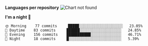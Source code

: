 <!--START_SECTION:waka-->
**Languages per repository**
![Chart not found](https://github.com/prabhatdev/prabhatdev/blob/master/charts/repo.png) 

**I'm a night 🦉** 

```text
🌞 Morning    77 commits     █████░░░░░░░░░░░░░░░░░░░░   23.05% 
🌆 Daytime    83 commits     ██████░░░░░░░░░░░░░░░░░░░   24.85% 
🌃 Evening    156 commits    ███████████░░░░░░░░░░░░░░   46.71% 
🌙 Night      18 commits     █░░░░░░░░░░░░░░░░░░░░░░░░   5.39%

```



<!--END_SECTION:waka-->
